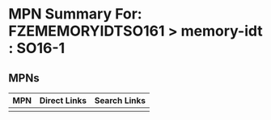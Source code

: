 



# MPN Summary For: FZEMEMORYIDTSO161 > memory-idt : SO16-1

## MPNs
  

|MPN|Direct Links|Search Links|
| :--- | :--- | :--- |
||||
